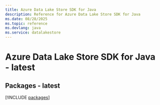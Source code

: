```yaml
---
title: Azure Data Lake Store SDK for Java
description: Reference for Azure Data Lake Store SDK for Java
ms.date: 08/28/2025
ms.topic: reference
ms.devlang: java
ms.service: datalakestore
---
```

# Azure Data Lake Store SDK for Java - latest
## Packages - latest
[!INCLUDE [packages](data-lake-store-index.md)]